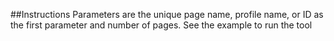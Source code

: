 ##Instructions
Parameters are  the unique page name, profile name, or ID as the first parameter and number of pages. See the example to run the tool
